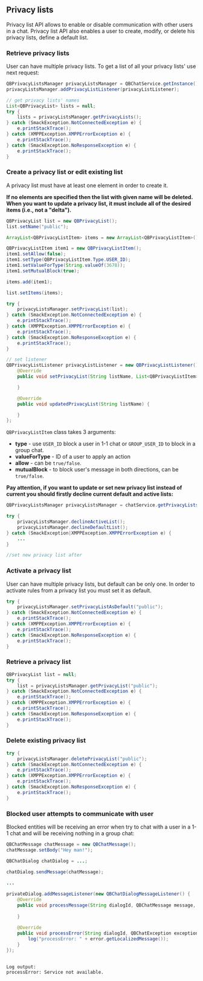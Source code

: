 <span id="Privacy_lists" class="on_page_navigation"></span>
## Privacy lists

Privacy list API allows to enable or disable communication with other users in a chat. Privacy list API also enables a user to create, modify, or delete his privacy lists, define a default list.

### Retrieve privacy lists

User can have multiple privacy lists. To get a list of all your privacy lists' use next request:
```java
QBPrivacyListsManager privacyListsManager = QBChatService.getInstance().getPrivacyListsManager()        
privacyListsManager.addPrivacyListListener(privacyListListener);

// get privacy lists' names
List<QBPrivacyList> lists = null;
try {
    lists = privacyListsManager.getPrivacyLists();
} catch (SmackException.NotConnectedException e) {
    e.printStackTrace();
} catch (XMPPException.XMPPErrorException e) {
    e.printStackTrace();
} catch (SmackException.NoResponseException e) {
    e.printStackTrace();
}
```

### Create a privacy list or edit existing list

A privacy list must have at least one element in order to create it.

**If no elements are specified then the list with given name will be deleted.
When you want to update a privacy list, it must include all of the desired items (i.e., not a "delta").**
```java
QBPrivacyList list = new QBPrivacyList();
list.setName("public");

ArrayList<QBPrivacyListItem> items = new ArrayList<QBPrivacyListItem>();

QBPrivacyListItem item1 = new QBPrivacyListItem();
item1.setAllow(false);
item1.setType(QBPrivacyListItem.Type.USER_ID);
item1.setValueForType(String.valueOf(3678));
item1.setMutualBlock(true);

items.add(item1);

list.setItems(items);

try {
    privacyListsManager.setPrivacyList(list);
} catch (SmackException.NotConnectedException e) {
    e.printStackTrace();
} catch (XMPPException.XMPPErrorException e) {
    e.printStackTrace();
} catch (SmackException.NoResponseException e) {
    e.printStackTrace();
}

// set listener
QBPrivacyListListener privacyListListener = new QBPrivacyListListener() {
    @Override
    public void setPrivacyList(String listName, List<QBPrivacyListItem> listItem){

    }

    @Override
    public void updatedPrivacyList(String listName) {

    }
};
```

```QBPrivacyListItem``` class takes 3 arguments:
* **type** - use ```USER_ID``` block a user in 1-1 chat or ```GROUP_USER_ID``` to block in a group chat.
* **valueForType** - ID of a user to apply an action
* **allow** - can be ```true/false```.
* **mutualBlock** - to block user's message in both directions, can be ```true/false```.

**Pay attention, if you want to update or set new privacy list instead of current you should firstly decline current default and active lists:**
```java
QBPrivacyListsManager privacyListsManager = chatService.getPrivacyListsManager();

try {
    privacyListsManager.declineActiveList();
    privacyListsManager.declineDefaultList();
} catch (SmackException|XMPPException.XMPPErrorException e) {
    ...
}

//set new privacy list after
```

### Activate a privacy list

User can have multiple privacy lists, but default can be only one.
In order to activate rules from a privacy list you must set it as default.

```java
try {
    privacyListsManager.setPrivacyListAsDefault("public");
} catch (SmackException.NotConnectedException e) {
    e.printStackTrace();
} catch (XMPPException.XMPPErrorException e) {
    e.printStackTrace();
} catch (SmackException.NoResponseException e) {
    e.printStackTrace();
}
```

### Retrieve a privacy list
```java
QBPrivacyList list = null;
try {
    list = privacyListsManager.getPrivacyList("public");
} catch (SmackException.NotConnectedException e) {
    e.printStackTrace();
} catch (XMPPException.XMPPErrorException e) {
    e.printStackTrace();
} catch (SmackException.NoResponseException e) {
    e.printStackTrace();
}
```

### Delete existing privacy list
```java
try {
    privacyListsManager.deletePrivacyList("public");
} catch (SmackException.NotConnectedException e) {
    e.printStackTrace();
} catch (XMPPException.XMPPErrorException e) {
    e.printStackTrace();
} catch (SmackException.NoResponseException e) {
    e.printStackTrace();
}
```

### Blocked user attempts to communicate with user

Blocked entities will be receiving an error when try to chat with a user in a 1-1 chat and will be receiving nothing in a group chat:

```java
QBChatMessage chatMessage = new QBChatMessage();
chatMessage.setBody("Hey man!");

QBChatDialog chatDialog = ...;
 
chatDialog.sendMessage(chatMessage);

...

privateDialog.addMessageListener(new QBChatDialogMessageListener() {
    @Override
    public void processMessage(String dialogId, QBChatMessage message, Integer senderId) {
 
    }
 
    @Override
    public void processError(String dialogId, QBChatException exception, QBChatMessage message, Integer senderId) {
        log("processError: " + error.getLocalizedMessage());
    }
});
    
```
```
Log output:
processError: Service not available.
```

